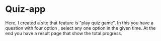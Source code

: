 # Quiz-app
Here, I created a site that feature is "play quiz game". In this you have a question with four option , select any one option in the given time. At the end you have a result page that show the total progress.
